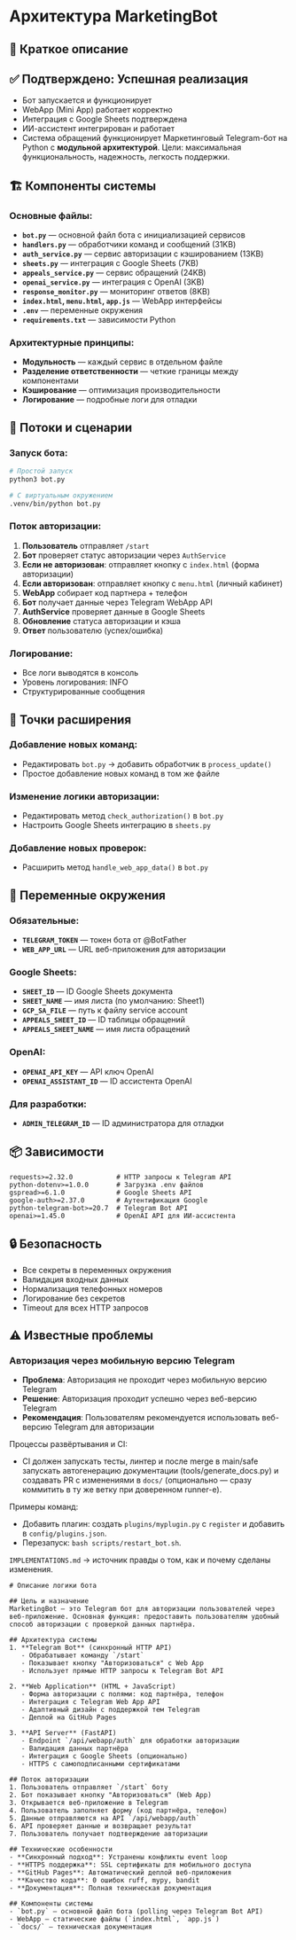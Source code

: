 # Архитектура MarketingBot

## 🎯 Краткое описание
## ✅ Подтверждено: Успешная реализация
- Бот запускается и функционирует
- WebApp (Mini App) работает корректно
- Интеграция с Google Sheets подтверждена
- ИИ-ассистент интегрирован и работает
- Система обращений функционирует
Маркетинговый Telegram-бот на Python с **модульной архитектурой**. Цели: максимальная функциональность, надежность, легкость поддержки.

## 🏗️ Компоненты системы

### Основные файлы:
- **`bot.py`** — основной файл бота с инициализацией сервисов
- **`handlers.py`** — обработчики команд и сообщений (31KB)
- **`auth_service.py`** — сервис авторизации с кэшированием (13KB)
- **`sheets.py`** — интеграция с Google Sheets (7KB)
- **`appeals_service.py`** — сервис обращений (24KB)
- **`openai_service.py`** — интеграция с OpenAI (3KB)
- **`response_monitor.py`** — мониторинг ответов (8KB)
- **`index.html`, `menu.html`, `app.js`** — WebApp интерфейсы
- **`.env`** — переменные окружения
- **`requirements.txt`** — зависимости Python

### Архитектурные принципы:
- **Модульность** — каждый сервис в отдельном файле
- **Разделение ответственности** — четкие границы между компонентами
- **Кэширование** — оптимизация производительности
- **Логирование** — подробные логи для отладки

## 🔄 Потоки и сценарии

### Запуск бота:
```bash
# Простой запуск
python3 bot.py

# С виртуальным окружением
.venv/bin/python bot.py
```

### Поток авторизации:
1. **Пользователь** отправляет `/start`
2. **Бот** проверяет статус авторизации через `AuthService`
3. **Если не авторизован**: отправляет кнопку с `index.html` (форма авторизации)
4. **Если авторизован**: отправляет кнопку с `menu.html` (личный кабинет)
5. **WebApp** собирает код партнера + телефон
6. **Бот** получает данные через Telegram WebApp API
7. **AuthService** проверяет данные в Google Sheets
8. **Обновление** статуса авторизации и кэша
9. **Ответ** пользователю (успех/ошибка)

### Логирование:
- Все логи выводятся в консоль
- Уровень логирования: INFO
- Структурированные сообщения

## 🔧 Точки расширения

### Добавление новых команд:
- Редактировать `bot.py` → добавить обработчик в `process_update()`
- Простое добавление новых команд в том же файле

### Изменение логики авторизации:
- Редактировать метод `check_authorization()` в `bot.py`
- Настроить Google Sheets интеграцию в `sheets.py`

### Добавление новых проверок:
- Расширить метод `handle_web_app_data()` в `bot.py`

## 🔧 Переменные окружения

### Обязательные:
- **`TELEGRAM_TOKEN`** — токен бота от @BotFather
- **`WEB_APP_URL`** — URL веб-приложения для авторизации

### Google Sheets:
- **`SHEET_ID`** — ID Google Sheets документа
- **`SHEET_NAME`** — имя листа (по умолчанию: Sheet1)
- **`GCP_SA_FILE`** — путь к файлу service account
- **`APPEALS_SHEET_ID`** — ID таблицы обращений
- **`APPEALS_SHEET_NAME`** — имя листа обращений

### OpenAI:
- **`OPENAI_API_KEY`** — API ключ OpenAI
- **`OPENAI_ASSISTANT_ID`** — ID ассистента OpenAI

### Для разработки:
- **`ADMIN_TELEGRAM_ID`** — ID администратора для отладки

## 📦 Зависимости

```
requests>=2.32.0           # HTTP запросы к Telegram API
python-dotenv>=1.0.0       # Загрузка .env файлов
gspread>=6.1.0             # Google Sheets API
google-auth>=2.37.0        # Аутентификация Google
python-telegram-bot>=20.7  # Telegram Bot API
openai>=1.45.0             # OpenAI API для ИИ-ассистента
```

## 🔒 Безопасность

- Все секреты в переменных окружения
- Валидация входных данных
- Нормализация телефонных номеров
- Логирование без секретов
- Timeout для всех HTTP запросов

## ⚠️ Известные проблемы

### Авторизация через мобильную версию Telegram
- **Проблема**: Авторизация не проходит через мобильную версию Telegram
- **Решение**: Авторизация проходит успешно через веб-версию Telegram
- **Рекомендация**: Пользователям рекомендуется использовать веб-версию Telegram для авторизации

Процессы развёртывания и CI:
- CI должен запускать тесты, линтер и после merge в main/safe запускать автогенерацию документации (tools/generate_docs.py) и создавать PR с изменениями в `docs/` (опционально — сразу коммитить в ту же ветку при доверенном runner-е).

Примеры команд:
- Добавить плагин: создать `plugins/myplugin.py` с `register` и добавить в `config/plugins.json`.
- Перезапуск: `bash scripts/restart_bot.sh`.

`IMPLEMENTATIONS.md` → источник правды о том, как и почему сделаны изменения.

``` 
# Описание логики бота

## Цель и назначение
MarketingBot — это Telegram бот для авторизации пользователей через веб-приложение. Основная функция: предоставить пользователям удобный способ авторизации с проверкой данных партнёра.

## Архитектура системы
1. **Telegram Bot** (синхронный HTTP API)
   - Обрабатывает команду `/start`
   - Показывает кнопку "Авторизоваться" с Web App
   - Использует прямые HTTP запросы к Telegram Bot API

2. **Web Application** (HTML + JavaScript)
   - Форма авторизации с полями: код партнёра, телефон
   - Интеграция с Telegram Web App API
   - Адаптивный дизайн с поддержкой тем Telegram
   - Деплой на GitHub Pages

3. **API Server** (FastAPI)
   - Endpoint `/api/webapp/auth` для обработки авторизации
   - Валидация данных партнёра
   - Интеграция с Google Sheets (опционально)
   - HTTPS с самоподписанными сертификатами

## Поток авторизации
1. Пользователь отправляет `/start` боту
2. Бот показывает кнопку "Авторизоваться" (Web App)
3. Открывается веб-приложение в Telegram
4. Пользователь заполняет форму (код партнёра, телефон)
5. Данные отправляются на API `/api/webapp/auth`
6. API проверяет данные и возвращает результат
7. Пользователь получает подтверждение авторизации

## Технические особенности
- **Синхронный подход**: Устранены конфликты event loop
- **HTTPS поддержка**: SSL сертификаты для мобильного доступа
- **GitHub Pages**: Автоматический деплой веб-приложения
- **Качество кода**: 0 ошибок ruff, mypy, bandit
- **Документация**: Полная техническая документация

## Компоненты системы
- `bot.py` — основной файл бота (polling через Telegram Bot API)
- WebApp — статические файлы (`index.html`, `app.js`)
- `docs/` — техническая документация
